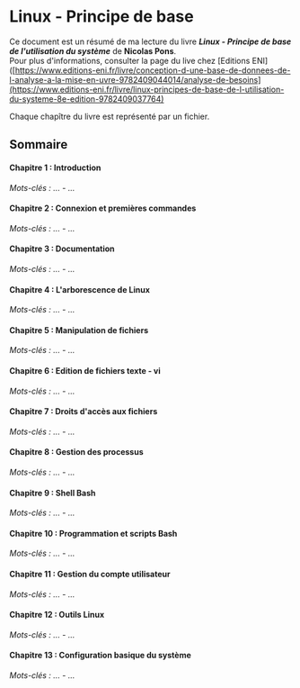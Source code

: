 # Linux - Principe de base
Ce document est un résumé de ma lecture du livre ___Linux - Principe de base de l'utilisation du système___ de **Nicolas Pons**.  
Pour plus d'informations, consulter la page du live chez 
[Editions ENI]([https://www.editions-eni.fr/livre/conception-d-une-base-de-donnees-de-l-analyse-a-la-mise-en-uvre-9782409044014/analyse-de-besoins](https://www.editions-eni.fr/livre/linux-principes-de-base-de-l-utilisation-du-systeme-8e-edition-9782409037764)

Chaque chapître du livre est représenté par un fichier.

## Sommaire

#### Chapitre 1 : Introduction
*Mots-clés : ... - ...*

#### Chapitre 2 : Connexion et premières commandes
*Mots-clés : ... - ...*  

#### Chapitre 3 : Documentation
*Mots-clés : ... - ...*

#### Chapitre 4 : L'arborescence de Linux
*Mots-clés : ... - ...*

#### Chapitre 5 : Manipulation de fichiers
*Mots-clés : ... - ...*  

#### Chapitre 6 : Edition de fichiers texte - vi
*Mots-clés : ... - ...*

#### Chapitre 7 : Droits d'accès aux fichiers
*Mots-clés : ... - ...*

#### Chapitre 8 : Gestion des processus
*Mots-clés : ... - ...*

#### Chapitre 9 : Shell Bash
*Mots-clés : ... - ...*

#### Chapitre 10 : Programmation et scripts Bash
*Mots-clés : ... - ...*

#### Chapitre 11 : Gestion du compte utilisateur
*Mots-clés : ... - ...*

#### Chapitre 12 : Outils Linux
*Mots-clés : ... - ...*

#### Chapitre 13 : Configuration basique du système
*Mots-clés : ... - ...*
